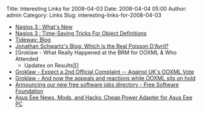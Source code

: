 Title: Interesting Links for 2008-04-03
Date: 2008-04-04 05:00
Author: admin
Category: Links
Slug: interesting-links-for-2008-04-03

-   [Nagios 3 : What's New][]
-   [Nagios 3 : Time-Saving Tricks For Object Definitions][]
-   [Tideway: Blog][]
-   [Jonathan Schwartz's Blog: Which is the Real Poisson D'Avril?][]
-   [Groklaw - What Really Happened at the BRM for OOXML & Who Attended
    - Updates on Results][]
-   [Groklaw - Expect a 2nd Official Complaint -- Against UK's OOXML
    Vote][]
-   [Groklaw - And now the appeals and reactions while OOXML sits on
    hold][]
-   [Announcing our new free software jobs directory - Free Software
    Foundation][]
-   [Asus Eee News, Mods, and Hacks: Cheap Power Adapter for Asus Eee
    PC][]

  [Nagios 3 : What's New]: http://nagios.sourceforge.net/docs/3_0/whatsnew.html
  [Nagios 3 : Time-Saving Tricks For Object Definitions]: http://nagios.sourceforge.net/docs/3_0/objecttricks.html
  [Tideway: Blog]: http://www.tideway.com/community/blog-post/how-to-buy-a-standard-in-10-days/
  [Jonathan Schwartz's Blog: Which is the Real Poisson D'Avril?]: http://blogs.sun.com/jonathan/entry/the_video
  [Groklaw - What Really Happened at the BRM for OOXML & Who Attended -
  Updates on Results]: http://www.groklaw.net/article.php?story=20080328090328998
  [Groklaw - Expect a 2nd Official Complaint -- Against UK's OOXML
  Vote]: http://www.groklaw.net/article.php?story=20080401133818372
  [Groklaw - And now the appeals and reactions while OOXML sits on
  hold]: http://www.groklaw.net/article.php?story=2008040212120873
  [Announcing our new free software jobs directory - Free Software
  Foundation]: http://www.fsf.org/blogs/community/jobsannounce
  [Asus Eee News, Mods, and Hacks: Cheap Power Adapter for Asus Eee PC]:
    http://asuseeehacks.blogspot.com/2008/03/cheap-power-adapter-for-asus-eee-pc.html
